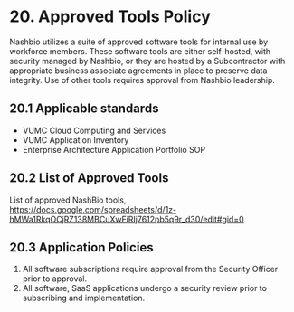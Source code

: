 # 20. Approved Tools Policy

Nashbio utilizes a suite of approved software tools for internal use by workforce members. These software tools are either self-hosted, with security managed by Nashbio, or they are hosted by a Subcontractor with appropriate business associate agreements in place to preserve data integrity. Use of other tools requires approval from Nashbio leadership.

## 20.1 Applicable standards 
* VUMC Cloud Computing and Services
* VUMC Application Inventory
* Enterprise Architecture Application Portfolio SOP

## 20.2 List of Approved Tools

List of approved NashBio tools, https://docs.google.com/spreadsheets/d/1z-hMWa1RkqOCjRZ138MBCuXwFiRIj7612pb5q9r_d30/edit#gid=0

## 20.3 Application Policies

1. All software subscriptions require approval from the Security Officer prior to approval.
2. All software, SaaS applications undergo a security review prior to subscribing and implementation. 
